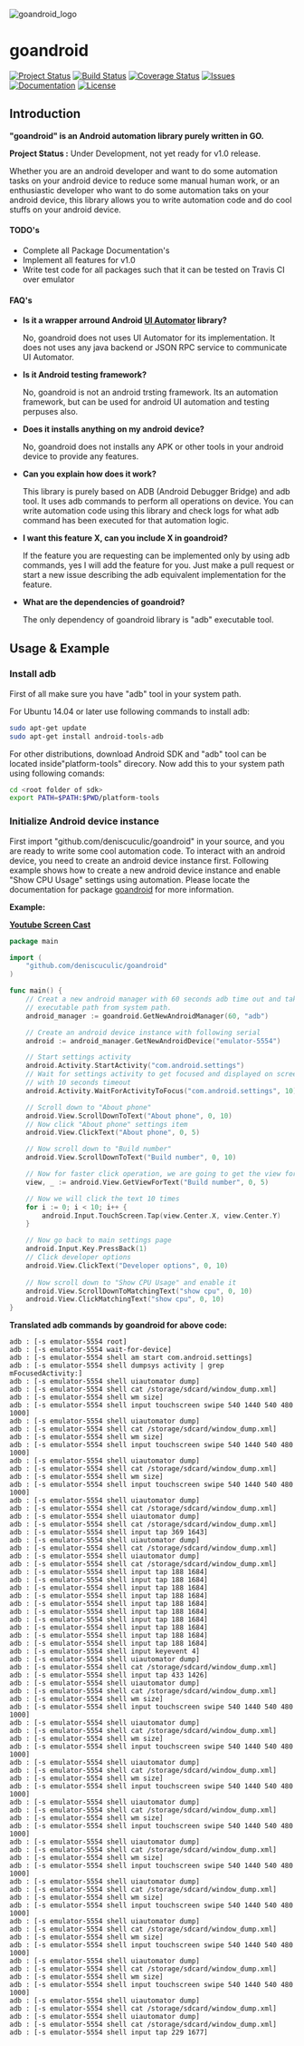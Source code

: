 ![goandroid_logo](goandroid_logo.png)

goandroid
=========
[![Project Status](http://stillmaintained.com/kunaldawn/goandroid.png)](https://stillmaintained.com/kunaldawn/goandroid) [![Build Status](http://img.shields.io/travis/kunaldawn/goandroid.svg?style=flat-square)](https://travis-ci.org/kunaldawn/goandroid) [![Coverage Status](http://img.shields.io/coveralls/kunaldawn/goandroid.svg?style=flat-square)](https://coveralls.io/r/kunaldawn/goandroid) [![Issues](http://img.shields.io/github/issues/kunaldawn/goandroid.svg?style=flat-square)](https://github.com/deniscuculic/goandroid/issues) [![Documentation](http://img.shields.io/badge/go-Documentation-blue.svg?style=flat-square)](https://godoc.org/github.com/deniscuculic/goandroid) [![License](http://img.shields.io/badge/license-MIT-blue.svg?style=flat-square)](https://github.com/deniscuculic/goandroid/blob/master/LICENSE)

Introduction
------------
**"goandroid" is an Android automation library purely written in GO.**

**Project Status :** Under Development, not yet ready for v1.0 release.

Whether you are an android developer and want to do some automation tasks on your android device to reduce some manual human work, or an enthusiastic developer who want to do some automation taks on your android device, this library allows you to write automation code and do cool stuffs on your android device.

#### TODO's
- Complete all Package Documentation's
- Implement all features for v1.0
- Write test code for all packages such that it can be tested on Travis CI over emulator

#### FAQ's
- **Is it a wrapper arround Android [UI Automator](https://developer.android.com/tools/testing-support-library/index.html#UIAutomator) library?**

    No, goandroid does not uses UI Automator for its implementation. It does not uses any java backend or JSON RPC service to communicate UI Automator.

- **Is it Android testing framework?**  

    No, goandroid is not an android trsting framework. Its an automation framework, but can be used for android UI automation and testing perpuses also.

- **Does it installs anything on my android device?**

    No, goandroid does not installs any APK or other tools in your android device to provide any features.

- **Can you explain how does it work?**

    This library is purely based on ADB (Android Debugger Bridge) and adb tool. It uses adb commands to perform all operations on device. You can write automation code using this library and check logs for what adb command has been executed for that automation logic.

- **I want this feature X, can you include X in goandroid?**

    If the feature you are requesting can be implemented only by using adb commands, yes I will add the feature for you. Just make a pull request or start a new issue describing the adb equivalent implementation for the feature.

- **What are the dependencies of goandroid?**

    The only dependency of goandroid library is "adb" executable tool.

Usage & Example
----------------

### Install adb
First of all make sure you have "adb" tool in your system path.

For Ubuntu 14.04 or later use following commands to install adb:
```bash
sudo apt-get update
sudo apt-get install android-tools-adb
```

For other distributions, download Android SDK and "adb" tool can be located inside"platform-tools" direcory. Now add this to your system path using following comands:
```bash
cd <root folder of sdk>
export PATH=$PATH:$PWD/platform-tools
```

### Initialize Android device instance
First import "github.com/deniscuculic/goandroid" in your source, and you are ready to write some cool automation code. To interact with an android device, you need to create an android device instance first. Following example shows how to create a new android device instance and enable "Show CPU Usage" settings using automation. Please locate the documentation for package [goandroid](https://godoc.org/github.com/deniscuculic/goandroid) for more information.

**Example:**

**[Youtube Screen Cast](https://www.youtube.com/watch?v=vuq2Cq82xJ4)**

```go
package main

import (
	"github.com/deniscuculic/goandroid"
)

func main() {
	// Creat a new android manager with 60 seconds adb time out and take adb
	// executable path from system path.
	android_manager := goandroid.GetNewAndroidManager(60, "adb")

	// Create an android device instance with following serial
	android := android_manager.GetNewAndroidDevice("emulator-5554")

	// Start settings activity
	android.Activity.StartActivity("com.android.settings")
	// Wait for settings activity to get focused and displayed on screen
	// with 10 seconds timeout
	android.Activity.WaitForActivityToFocus("com.android.settings", 10)

	// Scroll down to "About phone"
	android.View.ScrollDownToText("About phone", 0, 10)
	// Now click "About phone" settings item
	android.View.ClickText("About phone", 0, 5)

	// Now scroll down to "Build number"
	android.View.ScrollDownToText("Build number", 0, 10)

	// Now for faster click operation, we are going to get the view for "Build number" text
	view, _ := android.View.GetViewForText("Build number", 0, 5)

	// Now we will click the text 10 times
	for i := 0; i < 10; i++ {
		android.Input.TouchScreen.Tap(view.Center.X, view.Center.Y)
	}

	// Now go back to main settings page
	android.Input.Key.PressBack(1)
	// Click developer options
	android.View.ClickText("Developer options", 0, 10)
	
	// Now scroll down to "Show CPU Usage" and enable it
	android.View.ScrollDownToMatchingText("show cpu", 0, 10)
	android.View.ClickMatchingText("show cpu", 0, 10)
}
```

**Translated adb commands by goandroid for above code:**
```
adb : [-s emulator-5554 root]
adb : [-s emulator-5554 wait-for-device]
adb : [-s emulator-5554 shell am start com.android.settings]
adb : [-s emulator-5554 shell dumpsys activity | grep mFocusedActivity:]
adb : [-s emulator-5554 shell uiautomator dump]
adb : [-s emulator-5554 shell cat /storage/sdcard/window_dump.xml]
adb : [-s emulator-5554 shell wm size]
adb : [-s emulator-5554 shell input touchscreen swipe 540 1440 540 480 1000]
adb : [-s emulator-5554 shell uiautomator dump]
adb : [-s emulator-5554 shell cat /storage/sdcard/window_dump.xml]
adb : [-s emulator-5554 shell wm size]
adb : [-s emulator-5554 shell input touchscreen swipe 540 1440 540 480 1000]
adb : [-s emulator-5554 shell uiautomator dump]
adb : [-s emulator-5554 shell cat /storage/sdcard/window_dump.xml]
adb : [-s emulator-5554 shell wm size]
adb : [-s emulator-5554 shell input touchscreen swipe 540 1440 540 480 1000]
adb : [-s emulator-5554 shell uiautomator dump]
adb : [-s emulator-5554 shell cat /storage/sdcard/window_dump.xml]
adb : [-s emulator-5554 shell uiautomator dump]
adb : [-s emulator-5554 shell cat /storage/sdcard/window_dump.xml]
adb : [-s emulator-5554 shell input tap 369 1643]
adb : [-s emulator-5554 shell uiautomator dump]
adb : [-s emulator-5554 shell cat /storage/sdcard/window_dump.xml]
adb : [-s emulator-5554 shell uiautomator dump]
adb : [-s emulator-5554 shell cat /storage/sdcard/window_dump.xml]
adb : [-s emulator-5554 shell input tap 188 1684]
adb : [-s emulator-5554 shell input tap 188 1684]
adb : [-s emulator-5554 shell input tap 188 1684]
adb : [-s emulator-5554 shell input tap 188 1684]
adb : [-s emulator-5554 shell input tap 188 1684]
adb : [-s emulator-5554 shell input tap 188 1684]
adb : [-s emulator-5554 shell input tap 188 1684]
adb : [-s emulator-5554 shell input tap 188 1684]
adb : [-s emulator-5554 shell input tap 188 1684]
adb : [-s emulator-5554 shell input tap 188 1684]
adb : [-s emulator-5554 shell input keyevent 4]
adb : [-s emulator-5554 shell uiautomator dump]
adb : [-s emulator-5554 shell cat /storage/sdcard/window_dump.xml]
adb : [-s emulator-5554 shell input tap 433 1426]
adb : [-s emulator-5554 shell uiautomator dump]
adb : [-s emulator-5554 shell cat /storage/sdcard/window_dump.xml]
adb : [-s emulator-5554 shell wm size]
adb : [-s emulator-5554 shell input touchscreen swipe 540 1440 540 480 1000]
adb : [-s emulator-5554 shell uiautomator dump]
adb : [-s emulator-5554 shell cat /storage/sdcard/window_dump.xml]
adb : [-s emulator-5554 shell wm size]
adb : [-s emulator-5554 shell input touchscreen swipe 540 1440 540 480 1000]
adb : [-s emulator-5554 shell uiautomator dump]
adb : [-s emulator-5554 shell cat /storage/sdcard/window_dump.xml]
adb : [-s emulator-5554 shell wm size]
adb : [-s emulator-5554 shell input touchscreen swipe 540 1440 540 480 1000]
adb : [-s emulator-5554 shell uiautomator dump]
adb : [-s emulator-5554 shell cat /storage/sdcard/window_dump.xml]
adb : [-s emulator-5554 shell wm size]
adb : [-s emulator-5554 shell input touchscreen swipe 540 1440 540 480 1000]
adb : [-s emulator-5554 shell uiautomator dump]
adb : [-s emulator-5554 shell cat /storage/sdcard/window_dump.xml]
adb : [-s emulator-5554 shell wm size]
adb : [-s emulator-5554 shell input touchscreen swipe 540 1440 540 480 1000]
adb : [-s emulator-5554 shell uiautomator dump]
adb : [-s emulator-5554 shell cat /storage/sdcard/window_dump.xml]
adb : [-s emulator-5554 shell wm size]
adb : [-s emulator-5554 shell input touchscreen swipe 540 1440 540 480 1000]
adb : [-s emulator-5554 shell uiautomator dump]
adb : [-s emulator-5554 shell cat /storage/sdcard/window_dump.xml]
adb : [-s emulator-5554 shell wm size]
adb : [-s emulator-5554 shell input touchscreen swipe 540 1440 540 480 1000]
adb : [-s emulator-5554 shell uiautomator dump]
adb : [-s emulator-5554 shell cat /storage/sdcard/window_dump.xml]
adb : [-s emulator-5554 shell wm size]
adb : [-s emulator-5554 shell input touchscreen swipe 540 1440 540 480 1000]
adb : [-s emulator-5554 shell uiautomator dump]
adb : [-s emulator-5554 shell cat /storage/sdcard/window_dump.xml]
adb : [-s emulator-5554 shell uiautomator dump]
adb : [-s emulator-5554 shell cat /storage/sdcard/window_dump.xml]
adb : [-s emulator-5554 shell input tap 229 1677]
```